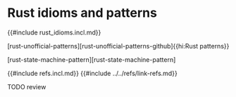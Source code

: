 # Rust idioms and patterns

{{#include rust_idioms.incl.md}}

[rust-unofficial-patterns][rust-unofficial-patterns-github]{{hi:Rust patterns}}

[rust-state-machine-pattern][rust-state-machine-pattern]

{{#include refs.incl.md}}
{{#include ../../refs/link-refs.md}}

<div class="hidden">
TODO review
</div>
